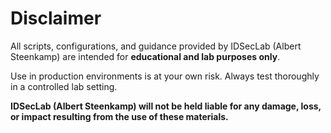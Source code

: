 # Disclaimer

All scripts, configurations, and guidance provided by IDSecLab (Albert Steenkamp) are intended for **educational and lab purposes only**.

Use in production environments is at your own risk. Always test thoroughly in a controlled lab setting.

**IDSecLab (Albert Steenkamp) will not be held liable for any damage, loss, or impact resulting from the use of these materials.**

